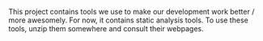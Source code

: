 This project contains tools we use to make our development work better / more awesomely. 
For now, it contains static analysis tools. To use these tools, unzip them somewhere and consult their webpages. 
